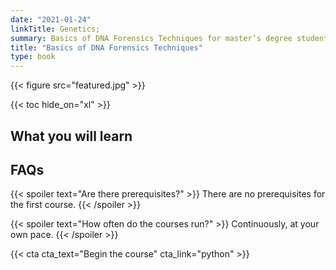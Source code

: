 ```yaml
---
date: "2021-01-24"
linkTitle: Genetics; 
summary: Basics of DNA Forensics Techniques for master’s degree students in Biology and Applied Human Genetics for master’s degree students in Biotechnology.
title: "Basics of DNA Forensics Techniques"
type: book
---
```




{{< figure src="featured.jpg" >}}

{{< toc hide_on="xl" >}}

## What you will learn


## FAQs

{{< spoiler text="Are there prerequisites?" >}}
There are no prerequisites for the first course.
{{< /spoiler >}}

{{< spoiler text="How often do the courses run?" >}}
Continuously, at your own pace.
{{< /spoiler >}}

{{< cta cta_text="Begin the course" cta_link="python" >}}



